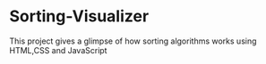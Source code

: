 # Sorting-Visualizer
This project gives a glimpse of how sorting algorithms works using HTML,CSS and JavaScript
